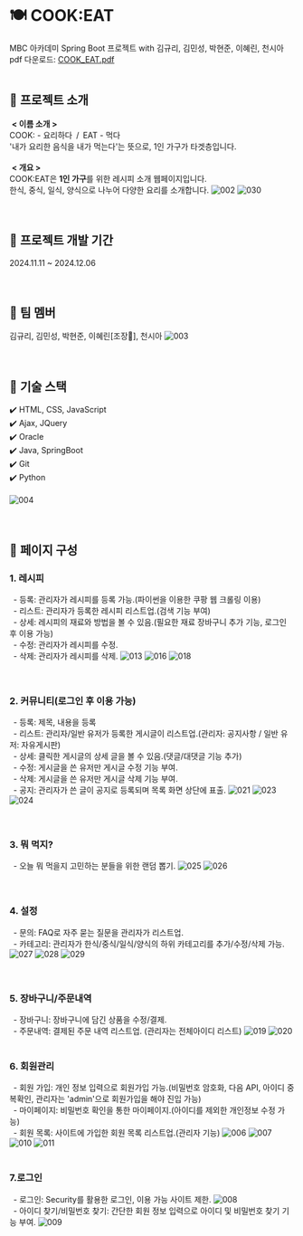 # 🍽 COOK:EAT
MBC 아카데미 Spring Boot 프로젝트 with 김규리, 김민성, 박현준, 이혜린, 천시아
<br>
pdf 다운로드: [COOK_EAT.pdf](https://github.com/user-attachments/files/18210368/COOK_EAT.pdf)
<br><br>
## 🍴 프로젝트 소개
&nbsp;<b>< 이름 소개 ></b>
<br>
COOK: - 요리하다&ensp;/&ensp;EAT - 먹다
<br/>
'내가 요리한 음식을 내가 먹는다'는 뜻으로, 1인 가구가 타겟층입니다.
<br><br>
&nbsp;<b>< 개요 ></b>
<br>
COOK:EAT은 <b>1인 가구</b>를 위한 레시피 소개 웹페이지입니다.
<br/>
한식, 중식, 일식, 양식으로 나누어 다양한 요리를 소개합니다.
![002](https://github.com/user-attachments/assets/1336c10a-c220-4989-a577-339089b39a09)
![030](https://github.com/user-attachments/assets/a97b3a37-ec37-4492-baff-b9609c06f63c)
<br>
<br>
<br>

## 🍴 프로젝트 개발 기간
2024.11.11 ~ 2024.12.06
<br><br><br>

## 🍴 팀 멤버
김규리, 김민성, 박현준, 이혜린[조장🌟], 천시아
![003](https://github.com/user-attachments/assets/1facde83-ebad-44d5-991c-ca8421063af5)
<br>
<br>
<br>

## 🍴 기술 스택
✔️ HTML, CSS, JavaScript<br>
✔️ Ajax, JQuery<br>
✔️ Oracle<br>
✔️ Java, SpringBoot<br>
✔️ Git<br>
✔️ Python<br><br>
![004](https://github.com/user-attachments/assets/6de1ee40-4c3e-4a33-ba3a-01aca1750ef3)
<br>
<br>
<br>

## 🍴 페이지 구성
### 1. 레시피<br>
&ensp;- 등록: 관리자가 레시피를 등록 가능.(파이썬을 이용한 쿠팡 웹 크롤링 이용)
<br/>
&ensp;- 리스트: 관리자가 등록한 레시피 리스트업.(검색 기능 부여)
<br/>
&ensp;- 상세: 레시피의 재료와 방법을 볼 수 있음.(필요한 재료 장바구니 추가 기능, 로그인 후 이용 가능)
<br/>
&ensp;- 수정: 관리자가 레시피를 수정.
<br/>
&ensp;- 삭제: 관리자가 레시피를 삭제.
![013](https://github.com/user-attachments/assets/0575772e-c1ef-4be9-97a1-19a8f2620e6a)
![016](https://github.com/user-attachments/assets/9418a6f5-89bd-4084-a8bd-b9b113832490)
![018](https://github.com/user-attachments/assets/dc04b611-3488-49ca-9127-a9d5a05725fd)
<br/>
<br/>
<br/>
### 2. 커뮤니티(로그인 후 이용 가능)<br>
&ensp;- 등록: 제목, 내용을 등록
<br/>
&ensp;- 리스트: 관리자/일반 유저가 등록한 게시글이 리스트업.(관리자: 공지사항 / 일반 유저: 자유게시판)
<br/>
&ensp;- 상세: 클릭한 게시글의 상세 글을 볼 수 있음.(댓글/대댓글 기능 추가)
<br/>
&ensp;- 수정: 게시글을 쓴 유저만 게시글 수정 기능 부여.
<br/>
&ensp;- 삭제: 게시글을 쓴 유저만 게시글 삭제 기능 부여.
<br/>
&ensp;- 공지: 관리자가 쓴 글이 공지로 등록되며 목록 화면 상단에 표출.
![021](https://github.com/user-attachments/assets/c8c5d837-3525-4fc9-affb-58cab0606047)
![023](https://github.com/user-attachments/assets/72454cdf-89de-4f82-a82f-76a06b9a28c4)
![024](https://github.com/user-attachments/assets/4fd36612-b6e5-4cc7-9bf1-d0169135904b)
<br/>
<br/>
<br/>
### 3. 뭐 먹지?<br>
&ensp;- 오늘 뭐 먹을지 고민하는 분들을 위한 랜덤 뽑기.
![025](https://github.com/user-attachments/assets/5110002a-6fac-4297-a98b-6e39c247a48d)
![026](https://github.com/user-attachments/assets/d6e617c0-158c-41a3-a2b0-acffef0d5a37)
<br/>
<br/>
<br/>
### 4. 설정<br>
&ensp;- 문의: FAQ로 자주 묻는 질문을 관리자가 리스트업.
<br/>
&ensp;- 카테고리: 관리자가 한식/중식/일식/양식의 하위 카테고리를 추가/수정/삭제 가능.
![027](https://github.com/user-attachments/assets/7d6f35cc-533b-41bd-b4bf-131ac15c21b6)
![028](https://github.com/user-attachments/assets/4aacacea-0730-4ac8-b86f-a22accd013c3)
![029](https://github.com/user-attachments/assets/b54391ba-48c4-40ad-97c7-e55e95a49d0f)
<br/>
<br/>
<br/>
### 5. 장바구니/주문내역<br>
&ensp;- 장바구니: 장바구니에 담긴 상품을 수정/결제.
<br/>
&ensp;- 주문내역: 결제된 주문 내역 리스트업. (관리자는 전체아이디 리스트)
![019](https://github.com/user-attachments/assets/c713526f-b318-4810-b897-c09b5d72ec30)
![020](https://github.com/user-attachments/assets/725bb086-3151-48de-9ead-cd896630deed)
<br/>
<br/>
### 6. 회원관리<br>
&ensp;- 회원 가입: 개인 정보 입력으로 회원가입 가능.(비밀번호 암호화, 다음 API, 아이디 중복확인, 관리자는 'admin'으로 회원가입을 해야 진입 가능)
<br/>
&ensp;- 마이페이지: 비밀번호 확인을 통한 마이페이지.(아이디를 제외한 개인정보 수정 가능)
<br/>
&ensp;- 회원 목록: 사이트에 가입한 회원 목록 리스트업.(관리자 기능)
![006](https://github.com/user-attachments/assets/129cc0ca-6544-47a7-89f9-46eb62ba853f)
![007](https://github.com/user-attachments/assets/6c3e6733-9c13-4ff3-8630-f6578a2f48d8)
![010](https://github.com/user-attachments/assets/9b81babc-d09a-48c1-a831-d79fc0098f39)
![011](https://github.com/user-attachments/assets/758fae7e-7aed-4ea3-91db-e68b1fb8ac54)
<br/>
<br/>
### 7.로그인<br>
&ensp;- 로그인: Security를 활용한 로그인, 이용 가능 사이트 제한.
![008](https://github.com/user-attachments/assets/e5a0ae0a-11dd-4415-b368-b45b6dc23de7)
<br/>
&ensp;- 아이디 찾기/비밀번호 찾기: 간단한 회원 정보 입력으로 아이디 및 비밀번호 찾기 기능 부여.
![009](https://github.com/user-attachments/assets/32b95554-fd2e-4352-b384-817f2fe1d602)
<br/>

